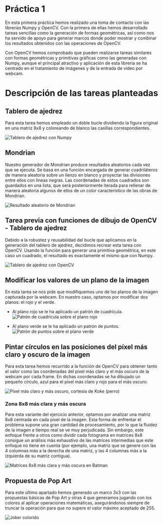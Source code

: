 # Práctica 1

En esta primera práctica hemos realizado una toma de contacto con las librerías Numpy y OpenCV. Con la primera de ellas hemos desarrollado tareas sencillas como la generación de formas geométricas, así como nos ha servido de apoyo para generar marcos donde poder mostrar y combinar los resultados obtenidos con las operaciones de OpenCV.

Con OpenCV hemos comprobado que pueden realizarse tareas similares con formas geométricas y primitivas gráficas como las generadas con Numpy, aunque el principal atractivo y aplicación de esta librería se ha centrado en el tratamiento de imágenes y de la entrada de video por webcam.

# Descripción de las tareas planteadas

## Tablero de ajedrez

Para esta tarea hemos empleado un doble bucle dividiendo la figura original en una matriz 8x8 y coloreando de blanco las casillas correspondientes.

![Tablero de ajedrez con Numpy](image.png)


## Mondrian

Nuestro generador de Mondrian produce resultados aleatorios cada vez que se ejecuta. Se basa en una función encargada de generar cuadriláteros de manera aleatoria sobre un lienzo en blanco y proyectar las divisiones entre ellos con líneas negras. Las coordenadas de estos cuadrados son guardados en una lista, que será posteriormente iterada para rellenar de manera aleatoria algunos de ellos de un color característico de las obras de Mondrian.

![Resultado aleatorio de Mondrian](image-1.png)

## Tarea previa con funciones de dibujo de OpenCV - Tablero de ajedrez

Debido a la robustez y reusabilidad del bucle que aplicamos en la generación del tablero de ajedrez, decidimos recrear esta tarea con OpenCV. Usando la función para generar una primitiva geométrica, en este caso un cuadrado, el resultado es exactamente el mismo que con Numpy.

![Tablero de ajedrez con OpenCV](image.png)

## Modificar los valores de un plano de la imagen

En esta tarea se nos pide que modifiquemos uno de lso planos de la imagen capturada por la webcam. En nuestro caso, optamos por modificar dos planos: el rojo y el verde.

- Al plano rojo se le ha aplicado un patrón de cuadrícula.
![Patrón de cuadrícula sobre el plano rojo](image-2.png)

- Al plano verde se le ha aplicado un patrón de puntos.
![Patrón de puntos sobre el plano verde](image-3.png)

## Pintar círculos en las posiciones del píxel más claro y oscuro de la imagen

Para esta tarea hemos recurrido a la función de OpenCV para obtener tanto el valor como las coordenadas del píxel más claro y el más oscuro de la webcam por cada frame. En dichas coordenadas se ha dibujado un pequeño círculo, azul para el píxel más claro y rojo para el más oscuro.

![Píxel más claro y más oscuro, cortesía de Koke (perro)](image-5.png)

### Zona 8x8 más clara y más oscura

Para esta variante del ejercicio anterior, optamos por analizar una matriz 8x8 centrada en cada píxel de la imagen. Esta forma de enfrentar el problema supone una gran cantidad de procesamiento, por lo que la fluidez de la imagen a tiempo real se ve muy perjudicada. Sin embargo, este enfoque frente a otros como dividir cada fotograma en matrices 8x8 consigue un análisis más exhaustivo de las matrices intermedias que este enfoque no tiene en cuenta (por ejemplo, una matriz que se genere con las 4 columnas más a la derecha de una matriz, y las 4 columnas más a la izquierda de su matriz contigua).

![Matrices 8x8 más clara y más oscura en Batman](image-6.png)

## Propuesta de Pop Art

Para este último apartado hemos generado un marco 3x3 con las propuestas básicas de Pop Art y otras 4 que generamos jugando con los colores al aplicar operaciones matemáticas, asegurándonos siempre de truncar la operación para que no supere el valor máximo aceptado de 255.

![Joker colorido](image-7.png)